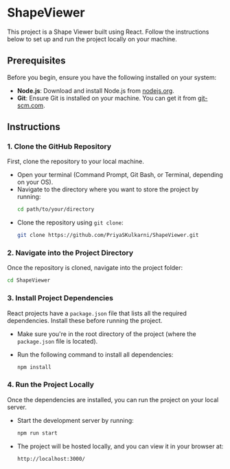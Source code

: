 # ShapeViewer

This project is a Shape Viewer built using React. Follow the instructions below to set up and run the project locally on your machine.

## Prerequisites

Before you begin, ensure you have the following installed on your system:

- **Node.js**: Download and install Node.js from [nodejs.org](https://nodejs.org/).
- **Git**: Ensure Git is installed on your machine. You can get it from [git-scm.com](https://git-scm.com/).

## Instructions

### 1. Clone the GitHub Repository
First, clone the repository to your local machine.

- Open your terminal (Command Prompt, Git Bash, or Terminal, depending on your OS).
- Navigate to the directory where you want to store the project by running: 
  ```bash
  cd path/to/your/directory
  ```
- Clone the repository using `git clone`:
  ```bash
  git clone https://github.com/PriyaSKulkarni/ShapeViewer.git
  ```

### 2. Navigate into the Project Directory
Once the repository is cloned, navigate into the project folder:

```bash
cd ShapeViewer
```

### 3. Install Project Dependencies
React projects have a `package.json` file that lists all the required dependencies. Install these before running the project.

- Make sure you're in the root directory of the project (where the `package.json` file is located).
- Run the following command to install all dependencies:

  ```bash
  npm install
  ```

### 4. Run the Project Locally
Once the dependencies are installed, you can run the project on your local server.

- Start the development server by running:

  ```bash
  npm run start
  ```

- The project will be hosted locally, and you can view it in your browser at:

  ```
  http://localhost:3000/
  ```

